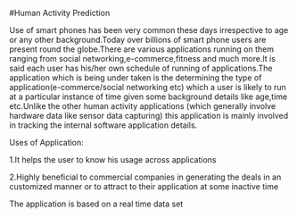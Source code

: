 #Human Activity Prediction

Use of smart phones has been very common these days irrespective to age or any other background.Today over billions of smart phone users are present round the globe.There are various applications running on them ranging from social networking,e-commerce,fitness and much more.It is said each user has his/her own schedule of running of applications.The application which is being under taken is the determining the type of application(e-commerce/social networking etc) which a user is likely to run at a particular instance of time given some background details like age,time etc.Unlike the other human activity applications (which generally involve hardware data like sensor data capturing) this application is mainly involved in tracking the internal software application details.


Uses of Application:

1.It helps the user to know his usage across applications

2.Highly beneficial to commercial companies in generating the deals in an  customized manner or to attract to their application at some inactive time

The application is based on a real time data set
